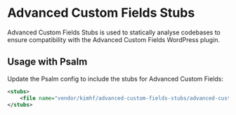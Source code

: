 # Advanced Custom Fields Stubs

Advanced Custom Fields Stubs is used to statically analyse codebases to ensure compatibility with the Advanced Custom Fields WordPress plugin.

## Usage with Psalm

Update the Psalm config to include the stubs for Advanced Custom Fields:

```xml
<stubs>
    <file name="vendor/kimhf/advanced-custom-fields-stubs/advanced-custom-fields-stubs.php" />
</stubs>
```
